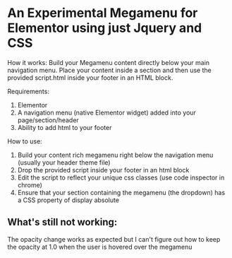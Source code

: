 # An Experimental Megamenu for Elementor using just Jquery and CSS

How it works:
Build your Megamenu content directly below your main navigation menu. Place your content inside a section and then use the provided script.html inside your footer in an HTML block. 

Requirements:
1. Elementor
2. A navigation menu (native Elementor widget) added into your page/section/header
3. Ability to add html to your footer 

How to use:
1. Build your content rich megamenu right below the navigation menu (usually your header theme file)
2. Drop the provided script inside your footer in an html block
3. Edit the script to reflect your unique css classes (use code inspector in chrome)
4. Ensure that your section containing the megamenu (the dropdown) has a CSS property of display absolute

## What's still not working:

The opacity change works as expected but I can't figure out how to keep the opacity at 1.0 when the user is hovered over the megamenu
